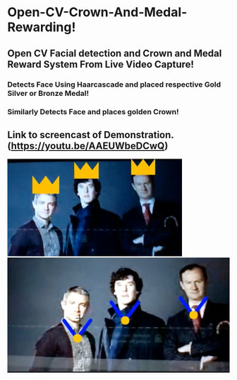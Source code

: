# Open-CV-Crown-And-Medal-Rewarding!
## Open CV Facial detection and Crown and Medal Reward System From Live Video Capture!
### Detects Face Using Haarcascade and placed respective Gold Silver or Bronze Medal!
### Similarly Detects Face and places golden Crown!
## Link to screencast of Demonstration.  (https://youtu.be/AAEUWbeDCwQ)
![alt text](https://github.com/omrawal/Images/blob/master/Thumb%20Crown.png?raw=true)
![alt text](https://github.com/omrawal/Images/blob/master/Thumb%20Medal.png?raw=true)

